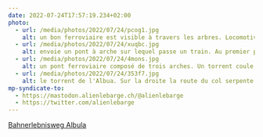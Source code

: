 ```yaml
---
date: 2022-07-24T17:57:19.234+02:00
photo:
  - url: /media/photos/2022/07/24/pcog1.jpg
    alt: un bon ferroviaire est visible à travers les arbres. Locomotive rouge des chemin de fer rhetique le traverse.
  - url: /media/photos/2022/07/24/xuqbc.jpg
    alt: envoie un pont à arche sur lequel passe un train. Au premier plan une forêt de conifères
  - url: /media/photos/2022/07/24/4mons.jpg
    alt: un pont ferroviaire composé de trois arches. Un torrent coule dessous
  - url: /media/photos/2022/07/24/353f7.jpg
    alt: le torrent de l'Albua. Sur la droite la route du col serpente puis enjambe la rivière sur un pont
mp-syndicate-to:
  - https://mastodon.alienlebarge.ch/@alienlebarge
  - https://twitter.com/alienlebarge
---
```

[Bahnerlebnisweg Albula](https://www.berguen-filisur.graubuenden.ch/de/touren/bahnerlebnisweg-albula)
